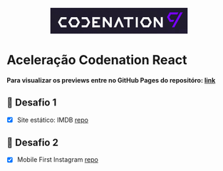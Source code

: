 <p align="center">
  <img alt="Logo Codenation" src="./assets/codenation-logo.png">
</p>

# Aceleração Codenation React

<h4>Para visualizar os previews entre no GitHub Pages do repositóro: <a href="https://viavn.github.io/codenation-react/" taget="_blank">link</a></h4>

## 🚀 Desafio 1
- [x] Site estático: IMDB [repo](./challenges/imdb/README.md)

## 🚀 Desafio 2
- [x] Mobile First Instagram [repo](./challenges/instagram/README.md)
